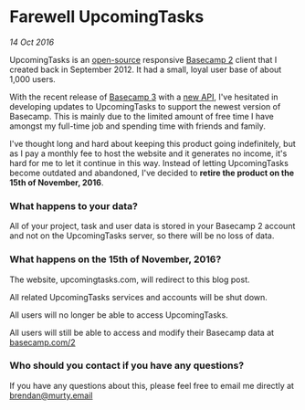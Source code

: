 # Farewell UpcomingTasks
_14 Oct 2016_

UpcomingTasks is an [open-source](https://github.com/brendanmurty/upcomingtasks) responsive [Basecamp 2](https://basecamp.com/2) client that I created back in September 2012. It had a small, loyal user base of about 1,000 users.

With the recent release of [Basecamp 3](https://basecamp.com/) with a [new API](https://github.com/basecamp/bc3-api), I've hesitated in developing updates to UpcomingTasks to support the newest version of Basecamp. This is mainly due to the limited amount of free time I have amongst my full-time job and spending time with friends and family.

I've thought long and hard about keeping this product going indefinitely, but as I pay a monthly fee to host the website and it generates no income, it's hard for me to let it continue in this way. Instead of letting UpcomingTasks become outdated and abandoned, I've decided to **retire the product on the 15th of November, 2016**.

### What happens to your data?

All of your project, task and user data is stored in your Basecamp 2 account and not on the UpcomingTasks server, so there will be no loss of data.

### What happens on the 15th of November, 2016?

The website, upcomingtasks.com, will redirect to this blog post.

All related UpcomingTasks services and accounts will be shut down.

All users will no longer be able to access UpcomingTasks.

All users will still be able to access and modify their Basecamp data at [basecamp.com/2](https://basecamp.com/2)

### Who should you contact if you have any questions?

If you have any questions about this, please feel free to email me directly at [brendan@murty.email](mailto:brendan@murty.email)